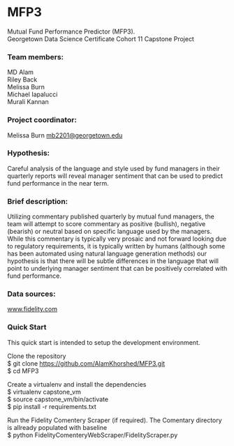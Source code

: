 # MFP3
Mutual Fund Performance Predictor (MFP3).  
Georgetown Data Science Certificate Cohort 11 Capstone Project

### Team members:
MD Alam  
Riley Back  
Melissa Burn  
Michael Iapalucci  
Murali Kannan

### Project coordinator: 
Melissa Burn mb2201@georgetown.edu

### Hypothesis: 
Careful analysis of the language and style used by fund managers in their quarterly reports will reveal manager sentiment that can be used to predict fund performance in the near term.

### Brief description: 
Utilizing commentary published quarterly by mutual fund managers, the team will attempt to score commentary as positive (bullish), negative (bearish) or neutral based on specific language used by the managers.  While this commentary is typically very prosaic and not forward looking due to regulatory requirements, it is typically written by humans (although some has been automated using natural language generation methods) our hypothesis is that there will be subtle differences in the language that will point to underlying manager sentiment that can be positively correlated with fund performance.

### Data sources: 

www.fidelity.com

### Quick Start
This quick start is intended to setup the development environment.

Clone the repository  
$ git clone https://github.com/AlamKhorshed/MFP3.git  
$ cd MFP3

Create a virtualenv and install the dependencies  
$ virtualenv capstone_vm  
$ source capstone_vm/bin/activate  
$ pip install -r requirements.txt  

Run the Fidelity Comentery Scraper (if required). The Comentary directory is allready populated with baseline   
$ python FidelityComenteryWebScraper/FidelityScraper.py   
